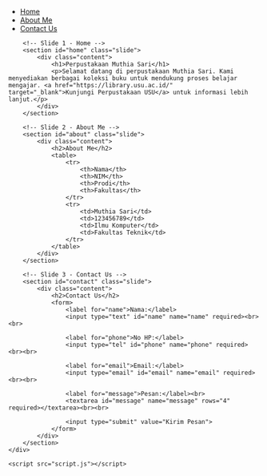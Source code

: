 <!DOCTYPE html>
<html lang="id">
<head>
    <meta charset="UTF-8">
    <meta name="viewport" content="width=device-width, initial-scale=1.0">
    <title>Perpustakaan Muthia Sari</title>
    <link rel="stylesheet" href="style.css">
    <link href="https://fonts.googleapis.com/css2?family=Roboto:wght@400;500;700&display=swap" rel="stylesheet">
</head>
<body>
    <div class="container">
        <!-- Navbar -->
        <nav>
            <ul>
                <li><a href="#" onclick="showSlide('home')">Home</a></li>
                <li><a href="#" onclick="showSlide('about')">About Me</a></li>
                <li><a href="#" onclick="showSlide('contact')">Contact Us</a></li>
            </ul>
        </nav>

        <!-- Slide 1 - Home -->
        <section id="home" class="slide">
            <div class="content">
                <h1>Perpustakaan Muthia Sari</h1>
                <p>Selamat datang di perpustakaan Muthia Sari. Kami menyediakan berbagai koleksi buku untuk mendukung proses belajar mengajar. <a href="https://library.usu.ac.id/" target="_blank">Kunjungi Perpustakaan USU</a> untuk informasi lebih lanjut.</p>
            </div>
        </section>

        <!-- Slide 2 - About Me -->
        <section id="about" class="slide">
            <div class="content">
                <h2>About Me</h2>
                <table>
                    <tr>
                        <th>Nama</th>
                        <th>NIM</th>
                        <th>Prodi</th>
                        <th>Fakultas</th>
                    </tr>
                    <tr>
                        <td>Muthia Sari</td>
                        <td>123456789</td>
                        <td>Ilmu Komputer</td>
                        <td>Fakultas Teknik</td>
                    </tr>
                </table>
            </div>
        </section>

        <!-- Slide 3 - Contact Us -->
        <section id="contact" class="slide">
            <div class="content">
                <h2>Contact Us</h2>
                <form>
                    <label for="name">Nama:</label>
                    <input type="text" id="name" name="name" required><br><br>

                    <label for="phone">No HP:</label>
                    <input type="tel" id="phone" name="phone" required><br><br>

                    <label for="email">Email:</label>
                    <input type="email" id="email" name="email" required><br><br>

                    <label for="message">Pesan:</label><br>
                    <textarea id="message" name="message" rows="4" required></textarea><br><br>

                    <input type="submit" value="Kirim Pesan">
                </form>
            </div>
        </section>
    </div>

    <script src="script.js"></script>
</body>
</html>
